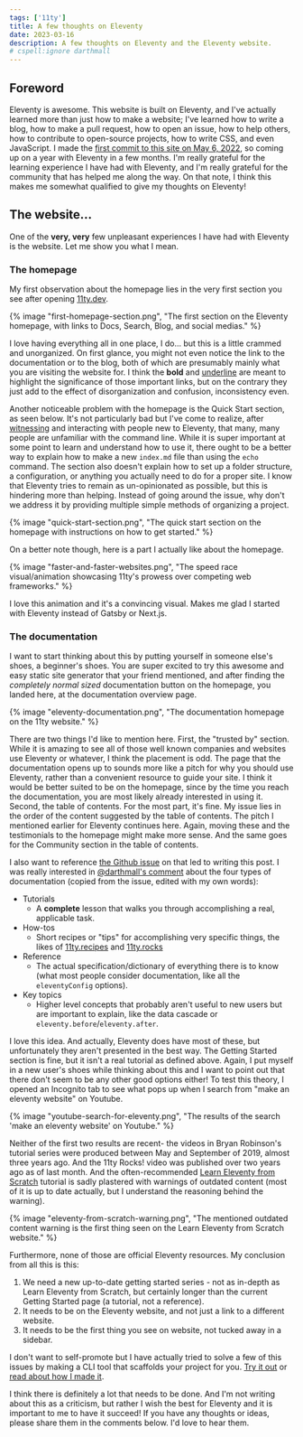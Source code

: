 ```yaml
---
tags: ['11ty']
title: A few thoughts on Eleventy
date: 2023-03-16
description: A few thoughts on Eleventy and the Eleventy website.
# cspell:ignore darthmall
---
```


## Foreword
Eleventy is awesome. This website is built on Eleventy, and I've actually learned more than just how to make a website; I've learned how to write a blog, how to make a pull request, how to open an issue, how to help others, how to contribute to open-source projects, how to write CSS, and even JavaScript. I made the [first commit to this site on May 6, 2022](https://github.com/uncenter/uncenter.org/commit/11b536cd596463e42e2175a312dbf0439ca77103), so coming up on a year with Eleventy in a few months. I'm really grateful for the learning experience I have had with Eleventy, and I'm really grateful for the community that has helped me along the way. On that note, I think this makes me somewhat qualified to give my thoughts on Eleventy!

## The website...
One of the **very, very** few unpleasant experiences I have had with Eleventy is the website. Let me show you what I mean.

### The homepage

My first observation about the homepage lies in the very first section you see after opening [11ty.dev](https://11ty.dev).

{% image "first-homepage-section.png", "The first section on the Eleventy homepage, with links to Docs, Search, Blog, and social medias." %}

I love having everything all in one place, I do... but this is a little crammed and unorganized. On first glance, you might not even notice the link to the documentation or to the blog, both of which are presumably mainly what you are visiting the website for. I think the <strong>bold</strong> and <u>underline</u> are meant to highlight the significance of those important links, but on the contrary they just add to the effect of disorganization and confusion, inconsistency even.

Another noticeable problem with the homepage is the Quick Start section, as seen below. It's not particularly bad but I've come to realize, after [witnessing](https://hachyderm.io/@KatherineInCode/109866326892317408) and interacting with people new to Eleventy, that many, many people are unfamiliar with the command line. While it is super important at some point to learn and understand how to use it, there ought to be a better way to explain how to make a new `index.md` file than using the `echo` command. The section also doesn't explain how to set up a folder structure, a configuration, or anything you actually need to do for a proper site. I know that Eleventy tries to remain as un-opinionated as possible, but this is hindering more than helping. Instead of going around the issue, why don't we address it by providing multiple simple methods of organizing a project.

{% image "quick-start-section.png", "The quick start section on the homepage with instructions on how to get started." %}

On a better note though, here is a part I actually like about the homepage.

{% image "faster-and-faster-websites.png", "The speed race visual/animation showcasing 11ty's prowess over competing web frameworks." %}

I love this animation and it's a convincing visual. Makes me glad I started with Eleventy instead of Gatsby or Next.js.

### The documentation
I want to start thinking about this by putting yourself in someone else's shoes, a beginner's shoes. You are super excited to try this awesome and easy static site generator that your friend mentioned, and after finding the *completely normal sized* documentation button on the homepage, you landed here, at the documentation overview page.

{% image "eleventy-documentation.png", "The documentation homepage on the 11ty website." %}

There are two things I'd like to mention here. First, the "trusted by" section. While it is amazing to see all of those well known companies and websites use Eleventy or whatever, I think the placement is odd. The page that the documentation opens up to sounds more like a pitch for why you should use Eleventy, rather than a convenient resource to guide your site. I think it would be better suited to be on the homepage, since by the time you reach the documentation, you are most likely already interested in using it. Second, the table of contents. For the most part, it's fine. My issue lies in the order of the content suggested by the table of contents. The pitch I mentioned earlier for Eleventy continues here. Again, moving these and the testimonials to the homepage might make more sense. And the same goes for the Community section in the table of contents.

I also want to reference [the Github issue](https://github.com/11ty/eleventy/issues/2855) on that led to writing this post. I was really interested in [@darthmall's comment](https://github.com/11ty/eleventy/issues/2855#issuecomment-1463988371) about the four types of documentation (copied from the issue, edited with my own words):

- Tutorials
	- A **complete** lesson that walks you through accomplishing a real, applicable task.
- How-tos
	- Short recipes or "tips" for accomplishing very specific things, the likes of [11ty.recipes](https://11ty.recipes/) and [11ty.rocks](https://11ty.rocks/)
- Reference
	- The actual specification/dictionary of everything there is to know (what most people consider documentation, like all the `eleventyConfig` options).
- Key topics
	- Higher level concepts that probably aren't useful to new users but are important to explain, like the data cascade or `eleventy.before`/`eleventy.after`.

I love this idea. And actually, Eleventy does have most of these, but unfortunately they aren't presented in the best way. The Getting Started section is fine, but it isn't a real tutorial as defined above. Again, I put myself in a new user's shoes while thinking about this and I want to point out that there don't seem to be any other good options either! To test this theory, I opened an Incognito tab to see what pops up when I search from "make an eleventy website" on Youtube.

{% image "youtube-search-for-eleventy.png", "The results of the search 'make an eleventy website' on Youtube." %}

Neither of the first two results are recent- the videos in Bryan Robinson's tutorial series were produced between May and September of 2019, almost three years ago. And the 11ty Rocks! video was published over two years ago as of last month. And the often-recommended [Learn Eleventy from Scratch](https://learneleventyfromscratch.com/) tutorial is sadly plastered with warnings of outdated content (most of it is up to date actually, but I understand the reasoning behind the warning).

{% image "eleventy-from-scratch-warning.png", "The mentioned outdated content warning is the first thing seen on the Learn Eleventy from Scratch website." %}

Furthermore, none of those are official Eleventy resources. My conclusion from all this is this:

1. We need a new up-to-date getting started series - not as in-depth as Learn Eleventy from Scratch, but certainly longer than the current Getting Started page (a tutorial, not a reference).
2. It needs to be on the Eleventy website, and not just a link to a different website.
3. It needs to be the first thing you see on website, not tucked away in a sidebar.

I don't want to self-promote but I have actually tried to solve a few of this issues by making a CLI tool that scaffolds your project for you. [Try it out](https://github.com/uncenter/create-eleventy-app) or [read about how I made it](https://www.uncenter.org/posts/making-create-eleventy-app/).

I think there is definitely a lot that needs to be done. And I'm not writing about this as a criticism, but rather I wish the best for Eleventy and it is important to me to have it succeed! If you have any thoughts or ideas, please share them in the comments below. I'd love to hear them.